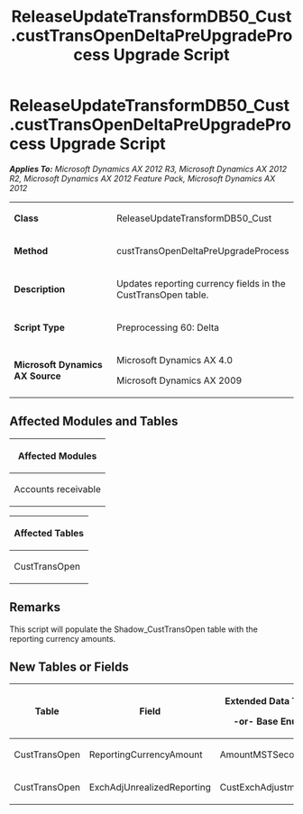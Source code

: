 ﻿---
title: ReleaseUpdateTransformDB50_Cust.custTransOpenDeltaPreUpgradeProcess Upgrade Script
TOCTitle: ReleaseUpdateTransformDB50_Cust.custTransOpenDeltaPreUpgradeProcess Upgrade Script
ms:assetid: 01154344-9db7-3581-bcd5-7a9df86183e7
ms:mtpsurl: https://msdn.microsoft.com/en-us/library/JJ684618(v=AX.60)
ms:contentKeyID: 49706315
ms.date: 05/18/2015
mtps_version: v=AX.60
---

# ReleaseUpdateTransformDB50\_Cust.custTransOpenDeltaPreUpgradeProcess Upgrade Script 


_**Applies To:** Microsoft Dynamics AX 2012 R3, Microsoft Dynamics AX 2012 R2, Microsoft Dynamics AX 2012 Feature Pack, Microsoft Dynamics AX 2012_

<table>
<colgroup>
<col style="width: 50%" />
<col style="width: 50%" />
</colgroup>
<tbody>
<tr class="odd">
<td><p><strong>Class</strong></p></td>
<td><p>ReleaseUpdateTransformDB50_Cust</p></td>
</tr>
<tr class="even">
<td><p><strong>Method</strong></p></td>
<td><p>custTransOpenDeltaPreUpgradeProcess</p></td>
</tr>
<tr class="odd">
<td><p><strong>Description</strong></p></td>
<td><p>Updates reporting currency fields in the CustTransOpen table.</p></td>
</tr>
<tr class="even">
<td><p><strong>Script Type</strong></p></td>
<td><p>Preprocessing 60: Delta</p></td>
</tr>
<tr class="odd">
<td><p><strong>Microsoft Dynamics AX Source</strong></p></td>
<td><p>Microsoft Dynamics AX 4.0</p>
<p>Microsoft Dynamics AX 2009</p></td>
</tr>
</tbody>
</table>


## Affected Modules and Tables

<table>
<colgroup>
<col style="width: 100%" />
</colgroup>
<thead>
<tr class="header">
<th><p>Affected Modules</p></th>
</tr>
</thead>
<tbody>
<tr class="odd">
<td><p>Accounts receivable</p></td>
</tr>
</tbody>
</table>


<table>
<colgroup>
<col style="width: 100%" />
</colgroup>
<thead>
<tr class="header">
<th><p>Affected Tables</p></th>
</tr>
</thead>
<tbody>
<tr class="odd">
<td><p>CustTransOpen</p></td>
</tr>
</tbody>
</table>


## Remarks

This script will populate the Shadow\_CustTransOpen table with the reporting currency amounts.

## New Tables or Fields

<table>
<colgroup>
<col style="width: 33%" />
<col style="width: 33%" />
<col style="width: 33%" />
</colgroup>
<thead>
<tr class="header">
<th><p>Table</p></th>
<th><p>Field</p></th>
<th><p>Extended Data Type</p>
<p>-or- Base Enum</p></th>
</tr>
</thead>
<tbody>
<tr class="odd">
<td><p>CustTransOpen</p></td>
<td><p>ReportingCurrencyAmount</p></td>
<td><p>AmountMSTSecondary</p></td>
</tr>
<tr class="even">
<td><p>CustTransOpen</p></td>
<td><p>ExchAdjUnrealizedReporting</p></td>
<td><p>CustExchAdjustment</p></td>
</tr>
</tbody>
</table>

  


